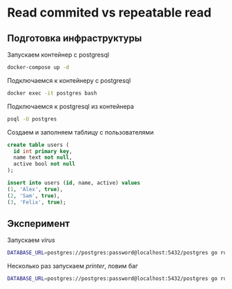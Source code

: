 # Read commited vs repeatable read

## Подготовка инфраструктуры

Запускаем контейнер с postgresql

``` sh
docker-compose up -d
```

Подключаемся к контейнеру c postgresql

``` sh
docker exec -it postgres bash
```

Подключаемся к postgresql из контейнера

``` sh
psql -U postgres
```

Создаем и заполняем таблицу с пользователями

``` sql
create table users (
  id int primary key,
  name text not null,
  active bool not null
);

insert into users (id, name, active) values 
(1, 'Alex', true), 
(2, 'Sam', true), 
(3, 'Felix', true);
```

## Эксперимент

Запускаем _virus_

``` sh
DATABASE_URL=postgres://postgres:password@localhost:5432/postgres go run cmd/virus/main.go
```

Несколько раз запускаем _printer_, ловим баг

``` sh
DATABASE_URL=postgres://postgres:password@localhost:5432/postgres go run cmd/printer/main.go
```